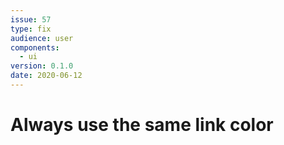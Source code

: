 ```yaml
---
issue: 57
type: fix
audience: user
components:
  - ui
version: 0.1.0
date: 2020-06-12
---
```


# Always use the same link color
